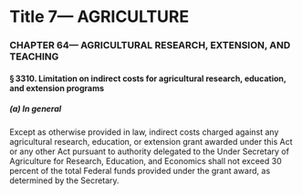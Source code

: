 
# Title 7— AGRICULTURE
### CHAPTER 64— AGRICULTURAL RESEARCH, EXTENSION, AND TEACHING
#### § 3310. Limitation on indirect costs for agricultural research, education, and extension programs
##### (a) In general

Except as otherwise provided in law, indirect costs charged against any agricultural research, education, or extension grant awarded under this Act or any other Act pursuant to authority delegated to the Under Secretary of Agriculture for Research, Education, and Economics shall not exceed 30 percent of the total Federal funds provided under the grant award, as determined by the Secretary.

